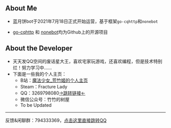 ## About Me

* 蓝月饼bot于2021年7月18日正式开始运营，基于框架`go-cqhttp`和`nonebot`

* [go-cqhttp](http://docs.go-cqhttp.org/) 和 [nonebot](https://docs.nonebot.dev/)均为Github上的开源项目

## About the Developer

* 天天发QQ空间的废话星大王，喜欢宅家玩游戏，还喜欢编程，但是技术特别烂！努力学习中……
* 下面是一些我的个人主页：
  - B站：[魔法少女_荒竹姬的个人主页](https://space.bilibili.com/19442203)
  - Steam：Fracture Lady
  - QQ：3269798080[→跳转链接←](https://qm.qq.com/cgi-bin/qm/qr?k=FYPbLgsRsadjOCZCFXhSZZrFepKh4-4J&noverify=0)
  - 微信公众号：竹竹的树屋
  - To be Updated

---



反馈&闲聊群：794333369，[点击这里直接跳转QQ](https://qm.qq.com/cgi-bin/qm/qr?k=9gBrOCiXW0br0-In8tpMzlH2GB23kav3&authKey=kvBMcG6VtCYLFWtV3ZjCpV+1hMrIwgGAypxPaYmWOo19LdisbrGuZt6kdpY7uJqb&noverify=0)
